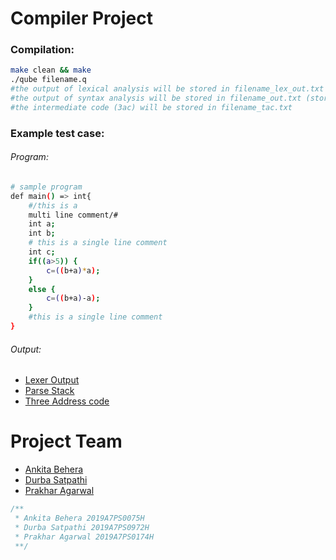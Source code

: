 # Compiler Project

### Compilation:
```sh
make clean && make
./qube filename.q
#the output of lexical analysis will be stored in filename_lex_out.txt
#the output of syntax analysis will be stored in filename_out.txt (stores parse stack contents)
#the intermediate code (3ac) will be stored in filename_tac.txt
```
### Example test case:
###### Program:
```sh
# sample program
def main() => int{
    #/this is a
    multi line comment/#
    int a;
    int b;
    # this is a single line comment
    int c;
    if((a>5)) {
        c=((b+a)*a);
    }
    else {
        c=((b+a)-a);
    }
    #this is a single line comment
}
```
###### Output:
- [Lexer Output](https://github.com/durba-s/compiler_project/blob/new/in_lex_out.txt)
- [Parse Stack](https://github.com/durba-s/compiler_project/blob/new/in_out.txt)
- [Three Address code](https://github.com/durba-s/compiler_project/blob/new/in_tac.txt)


# Project Team

- [Ankita Behera](https://github.com/rxndom266/)
- [Durba Satpathi](https://github.com/durba-s)
- [Prakhar Agarwal](https://github.com/PrAkHaR-BitsPilani)

```cpp
/**
 * Ankita Behera 2019A7PS0075H
 * Durba Satpathi 2019A7PS0972H
 * Prakhar Agarwal 2019A7PS0174H
 **/
```
